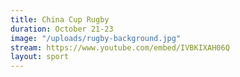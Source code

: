```yaml
---
title: China Cup Rugby
duration: October 21-23
image: "/uploads/rugby-background.jpg"
stream: https://www.youtube.com/embed/IVBKIXAH06Q
layout: sport
---
```


